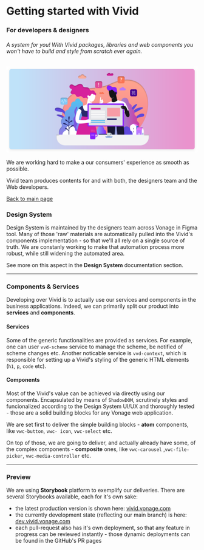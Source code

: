 # Getting started with Vivid

### For developers & designers

###### A system for you! With Vivid packages, libraries and web components you won't have to build and style from scratch ever again.

![Getting started](assets/images/getting-started.svg)

We are working hard to make a our consumers' experience as smooth as possible.

Vivid team produces contents for and with both, the designers team and the Web developers.

[Back to main page](../readme.md)

### Design System

Design System is maintained by the designers team across Vonage in Figma tool.
Many of those 'raw' materials are automatically pulled into the Vivid's components implementation - so that we'll all rely on a single source of truth.
We are constanly working to make that automation process more robust, while still widening the automated area.

See more on this aspect in the **Design System** documentation section.

---

### Components & Services

Developing over Vivid is to actually use our services and components in the business applications.
Indeed, we can primarily split our product into **services** and **components**.

#### Services

Some of the generic functionalities are provided as services.
For example, one can user `vvd-scheme` service to manage the scheme, be notified of scheme changes etc.
Another noticable service is `vvd-context`, which is responsible for setting up a Vivid's styling of the generic HTML elements (`h1`, `p`, `code` etc).

#### Components

Most of the Vivid's value can be achieved via directly using our components.
Encapsulated by means of `ShadowDOM`, scrutinely styles and funcionalized according to the Design System UI/UX and thoroughly tested - those are a solid building blocks for any Vonage web application.

We are set first to deliver the simple building blocks - **atom** components, like `vwc-button`, `vwc- icon`, `vwc-select` etc. 

On top of those, we are going to deliver, and actually already have some, of the complex components - **composite** ones, like `vwc-carousel` ,`vwc-file-picker`, `vwc-media-controller` etc.

---

### Preview

We are using **Storybook** platform to exemplify our deliveries.
There are several Storybooks available, each for it's own sake:
- the latest production version is shown here: [vivid.vonage.com](https://vivid.vonage.com)
- the currently development state (reflecting our main branch) is here: [dev.vivid.vonage.com](https://dev.vivid.vonage.com)
- each pull-request also has it's own deployment, so that any feature in progress can be reviewed instantly - those dynamic deployments can be found in the GitHub's PR pages
